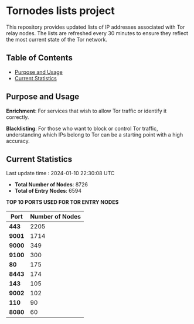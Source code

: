 # Tornodes lists project

This repository provides updated lists of IP addresses associated with Tor relay nodes. The lists are refreshed every 30 minutes to ensure they reflect the most current state of the Tor network.

## Table of Contents

- [Purpose and Usage](#purpose-and-usage)
- [Current Statistics](#current-statistics)


## Purpose and Usage

**Enrichment**: For services that wish to allow Tor traffic or identify it correctly.

**Blacklisting**: For those who want to block or control Tor traffic, understanding which IPs belong to Tor can be a starting point with a high accuracy.

## Current Statistics

Last update time : 2024-01-10 22:30:08 UTC

- **Total Number of Nodes**: 8726
- **Total of Entry Nodes**: 6594

**TOP 10 PORTS USED FOR TOR ENTRY NODES**

| **Port** | **Number of Nodes** |
|------|-----------------|
| **443**   | 2205  |
| **9001**   | 1714  |
| **9000**   | 349  |
| **9100**   | 300  |
| **80**   | 175  |
| **8443**   | 174  |
| **143**   | 105  |
| **9002**   | 102  |
| **110**   | 90  |
| **8080**   | 60  |

